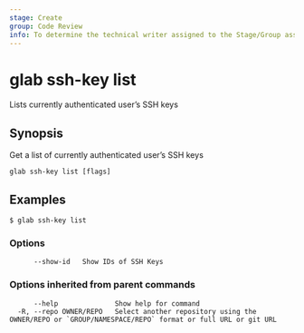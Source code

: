 ```yaml
---
stage: Create
group: Code Review
info: To determine the technical writer assigned to the Stage/Group associated with this page, see https://about.gitlab.com/handbook/product/ux/technical-writing/#assignments
---
```


<!--
This documentation is auto generated by a script.
Please do not edit this file directly, check cmd/gen-docs/docs.go.
-->

# glab ssh-key list

Lists currently authenticated user’s SSH keys

## Synopsis

Get a list of currently authenticated user’s SSH keys

```plaintext
glab ssh-key list [flags]
```

## Examples

```plaintext
$ glab ssh-key list

```

### Options

```plaintext
      --show-id   Show IDs of SSH Keys
```

### Options inherited from parent commands

```plaintext
      --help              Show help for command
  -R, --repo OWNER/REPO   Select another repository using the OWNER/REPO or `GROUP/NAMESPACE/REPO` format or full URL or git URL
```

